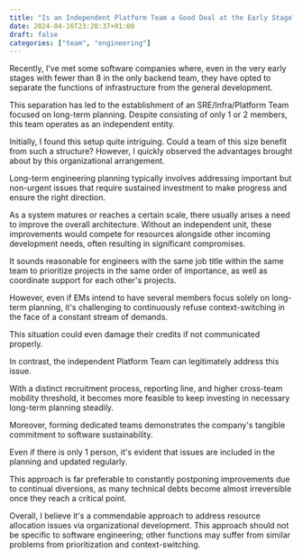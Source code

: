 ```yaml
---
title: "Is an Independent Platform Team a Good Deal at the Early Stage?"
date: 2024-04-16T23:20:37+01:00
draft: false
categories: ["team", "engineering"]
---
```


Recently, I've met some software companies where, even in the very early stages with fewer than 8 in the only backend team, they have opted to separate the functions of infrastructure from the general development.

This separation has led to the establishment of an SRE/Infra/Platform Team focused on long-term planning. Despite consisting of only 1 or 2 members, this team operates as an independent entity.

<!--more-->

Initially, I found this setup quite intriguing. Could a team of this size benefit from such a structure? However, I quickly observed the advantages brought about by this organizational arrangement.

Long-term engineering planning typically involves addressing important but non-urgent issues that require sustained investment to make progress and ensure the right direction.

As a system matures or reaches a certain scale, there usually arises a need to improve the overall architecture. Without an independent unit, these improvements would compete for resources alongside other incoming development needs, often resulting in significant compromises.

It sounds reasonable for engineers with the same job title within the same team to prioritize projects in the same order of importance, as well as coordinate support for each other's projects.

However, even if EMs intend to have several members focus solely on long-term planning, it's challenging to continuously refuse context-switching in the face of a constant stream of demands.

This situation could even damage their credits if not communicated properly.

In contrast, the independent Platform Team can legitimately address this issue.

With a distinct recruitment process, reporting line, and higher cross-team mobility threshold, it becomes more feasible to keep investing in necessary long-term planning steadily.

Moreover, forming dedicated teams demonstrates the company's tangible commitment to software sustainability.

Even if there is only 1 person, it's evident that issues are included in the planning and updated regularly.

This approach is far preferable to constantly postponing improvements due to continual diversions, as many technical debts become almost irreversible once they reach a critical point.

Overall, I believe it's a commendable approach to address resource allocation issues via organizational development. This approach should not be specific to software engineering; other functions may suffer from similar problems from prioritization and context-switching.

